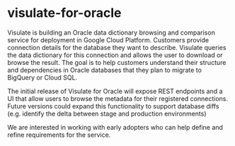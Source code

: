 # visulate-for-oracle
Visulate is building an Oracle data dictionary browsing and comparison service for deployment in Google Cloud Platform. Customers provide connection details for the database they want to describe.  Visulate queries the data dictionary for this connection and allows the user to download or browse the result.  The goal is to help customers understand their structure and dependencies in Oracle databases that they plan to migrate to BigQuery or Cloud SQL.

The initial release of Visulate for Oracle will expose REST endpoints and a UI that allow users to browse the metadata for their registered connections.  Future versions could expand this functionality to support database diffs (e.g. identify the delta between stage and production environments)

We are interested in working with early adopters who can help define and refine requirements for the service. 

